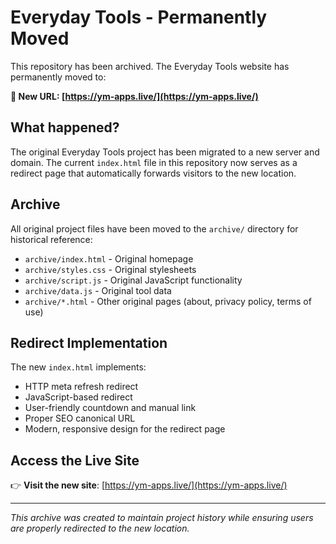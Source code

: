 # Everyday Tools - Permanently Moved

This repository has been archived. The Everyday Tools website has permanently moved to:

**🔗 New URL: [https://ym-apps.live/](https://ym-apps.live/)**

## What happened?

The original Everyday Tools project has been migrated to a new server and domain. The current `index.html` file in this repository now serves as a redirect page that automatically forwards visitors to the new location.

## Archive

All original project files have been moved to the `archive/` directory for historical reference:

- `archive/index.html` - Original homepage
- `archive/styles.css` - Original stylesheets
- `archive/script.js` - Original JavaScript functionality
- `archive/data.js` - Original tool data
- `archive/*.html` - Other original pages (about, privacy policy, terms of use)

## Redirect Implementation

The new `index.html` implements:

- HTTP meta refresh redirect
- JavaScript-based redirect
- User-friendly countdown and manual link
- Proper SEO canonical URL
- Modern, responsive design for the redirect page

## Access the Live Site

👉 **Visit the new site**: [https://ym-apps.live/](https://ym-apps.live/)

---

_This archive was created to maintain project history while ensuring users are properly redirected to the new location._
